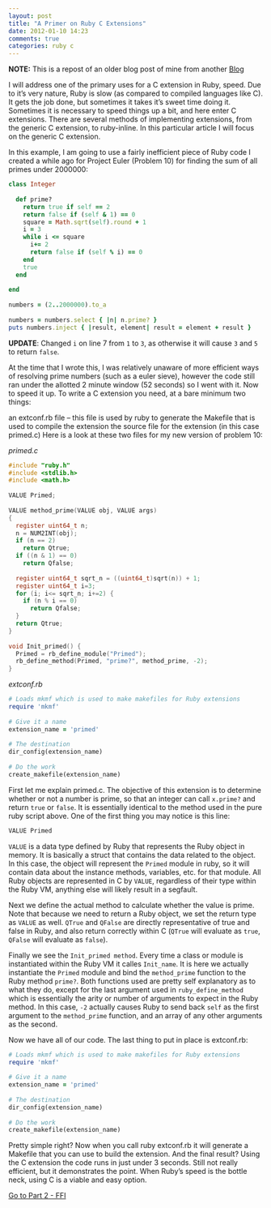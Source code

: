 ```yaml
---
layout: post
title: "A Primer on Ruby C Extensions"
date: 2012-01-10 14:23
comments: true
categories: ruby c
---
```


**NOTE:** This is a repost of an older blog post of mine from another [Blog](http://www.pmamediagroup.com/2010/07/making-superfast-things-in-ruby-using-c-extensions/)

I will address one of the primary uses for a C extension in Ruby, speed. Due to it’s very nature, Ruby is slow (as compared to compiled languages like C). It gets the job done, but sometimes it takes it’s sweet time doing it. Sometimes it is necessary to speed things up a bit, and here enter C extensions. There are several methods of implementing extensions, from the generic C extension, to ruby-inline. In this particular article I will focus on the generic C extension.

In this example, I am going to use a fairly inefficient piece of Ruby code I created a while ago for Project Euler (Problem 10) for finding the sum of all primes under 2000000:

```ruby
class Integer
 
  def prime?
    return true if self == 2
    return false if (self & 1) == 0
    square = Math.sqrt(self).round + 1
    i = 3
    while i <= square
      i+= 2
      return false if (self % i) == 0
    end
    true
  end
 
end
 
numbers = (2..2000000).to_a
 
numbers = numbers.select { |n| n.prime? }
puts numbers.inject { |result, element| result = element + result }
```

**UPDATE**: Changed `i` on line 7 from `1` to `3`, as otherwise it will cause `3` and `5` to return `false`.

At the time that I wrote this, I was relatively unaware of more efficient ways of resolving prime numbers (such as a euler sieve), however the code still ran under the allotted 2 minute window (52 seconds) so I went with it. Now to speed it up. To write a C extension you need, at a bare minimum two things:

an extconf.rb file – this file is used by ruby to generate the Makefile that is used to compile the extension
the source file for the extension (in this case primed.c)
Here is a look at these two files for my new version of problem 10:

*primed.c*

```c
#include "ruby.h"
#include <stdlib.h>
#include <math.h>
 
VALUE Primed;
 
VALUE method_prime(VALUE obj, VALUE args)
{
  register uint64_t n;
  n = NUM2INT(obj);
  if (n == 2)
    return Qtrue;
  if ((n & 1) == 0)
    return Qfalse;
 
  register uint64_t sqrt_n = ((uint64_t)sqrt(n)) + 1;
  register uint64_t i=3;
  for (i; i<= sqrt_n; i+=2) {
    if (n % i == 0)
      return Qfalse;
  }
  return Qtrue;
}
 
void Init_primed() {
  Primed = rb_define_module("Primed");
  rb_define_method(Primed, "prime?", method_prime, -2);
}
```

*extconf.rb*

```ruby
# Loads mkmf which is used to make makefiles for Ruby extensions
require 'mkmf'
 
# Give it a name
extension_name = 'primed'
 
# The destination
dir_config(extension_name)
 
# Do the work
create_makefile(extension_name)
```

First let me explain primed.c. The objective of this extension is to determine whether or not a number is prime, so that an integer can call `x.prime?` and return `true` or `false`. It is essentially identical to the method used in the pure ruby script above. One of the first thing you may notice is this line:

```c
VALUE Primed
```

`VALUE` is a data type defined by Ruby that represents the Ruby object in memory. It is basically a struct that contains the data related to the object. In this case, the object will represent the `Primed` module in ruby, so it will contain data about the instance methods, variables, etc. for that module. All Ruby objects are represented in C by `VALUE`, regardless of their type within the Ruby VM, anything else will likely result in a segfault.

Next we define the actual method to calculate whether the value is prime. Note that because we need to return a Ruby object, we set the return type as `VALUE` as well. `QTrue` and `QFalse` are directly representative of true and false in Ruby, and also return correctly within C (`QTrue` will evaluate as `true`, `QFalse` will evaluate as `false`).

Finally we see the `Init_primed method`. Every time a class or module is instantiated within the Ruby VM it calles `Init_name`. It is here we actually instantiate the `Primed` module and bind the `method_prime` function to the Ruby method `prime?`. Both functions used are pretty self explanatory as to what they do, except for the last argument used in `ruby_define_method` which is essentially the arity or number of arguments to expect in the Ruby method. In this case, `-2` actually causes Ruby to send back `self` as the first argument to the `method_prime` function, and an array of any other arguments as the second.

Now we have all of our code. The last thing to put in place is extconf.rb:

```ruby
# Loads mkmf which is used to make makefiles for Ruby extensions
require 'mkmf'
 
# Give it a name
extension_name = 'primed'
 
# The destination
dir_config(extension_name)
 
# Do the work
create_makefile(extension_name)
```

Pretty simple right? Now when you call ruby extconf.rb it will generate a Makefile that you can use to build the extension. And the final result? Using the C extension the code runs in just under 3 seconds. Still not really efficient, but it demonstrates the point. When Ruby’s speed is the bottle neck, using C is a viable and easy option.

[Go to Part 2 - FFI](/blog/2012/01/16/a-primer-on-c-extensions-part-2-ffi/)